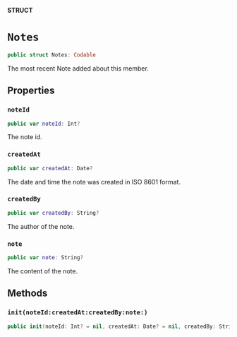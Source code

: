 **STRUCT**

# `Notes`

```swift
public struct Notes: Codable
```

The most recent Note added about this member.

## Properties
### `noteId`

```swift
public var noteId: Int?
```

The note id.

### `createdAt`

```swift
public var createdAt: Date?
```

The date and time the note was created in ISO 8601 format.

### `createdBy`

```swift
public var createdBy: String?
```

The author of the note.

### `note`

```swift
public var note: String?
```

The content of the note.

## Methods
### `init(noteId:createdAt:createdBy:note:)`

```swift
public init(noteId: Int? = nil, createdAt: Date? = nil, createdBy: String? = nil, note: String? = nil)
```
